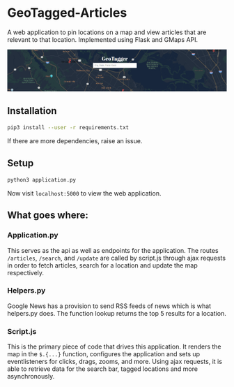 # GeoTagged-Articles
A web application to pin locations on a map and view articles that are relevant to that location. Implemented using Flask and GMaps API.

![Image of GeoTagged](https://github.com/JAIDEV123/GeoTagged-Articles/blob/master/Screenshot.png)

## Installation

```bash
pip3 install --user -r requirements.txt
```

If there are more dependencies, raise an issue.

## Setup

```bash
python3 application.py
```

Now visit `localhost:5000` to view the web application.

## What goes where:

### Application.py

This serves as the api as well as endpoints for the application. The routes `/articles`, `/search`, and `/update` are called by script.js through ajax requests in order to fetch articles, search for a location and update the map respectively.

### Helpers.py

Google News has a provision to send RSS feeds of news which is what helpers.py does. The function lookup returns the top 5 results for a location.

### Script.js

This is the primary piece of code that drives this application. It renders the map in the `$.{...}` function, configures the application and sets up eventlisteners for clicks, drags, zooms, and more. Using ajax requests, it is able to retrieve data for the search bar, tagged locations and more asynchronously.